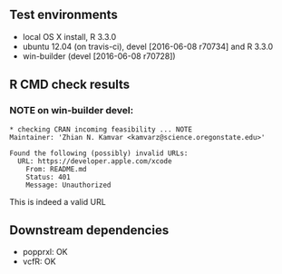 ## Test environments

* local OS X install, R 3.3.0
* ubuntu 12.04 (on travis-ci), devel [2016-06-08 r70734] and R 3.3.0
* win-builder (devel [2016-06-08 r70728])

## R CMD check results

### NOTE on win-builder devel:

```
* checking CRAN incoming feasibility ... NOTE
Maintainer: 'Zhian N. Kamvar <kamvarz@science.oregonstate.edu>'

Found the following (possibly) invalid URLs:
  URL: https://developer.apple.com/xcode
    From: README.md
    Status: 401
    Message: Unauthorized
```

This is indeed a valid URL

## Downstream dependencies

- popprxl: OK
- vcfR: OK
